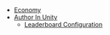 * [Economy](index)
* [Author In Unity](Authoring/index)
  * [Leaderboard Configuration](Authoring/leaderboard_configuration)

